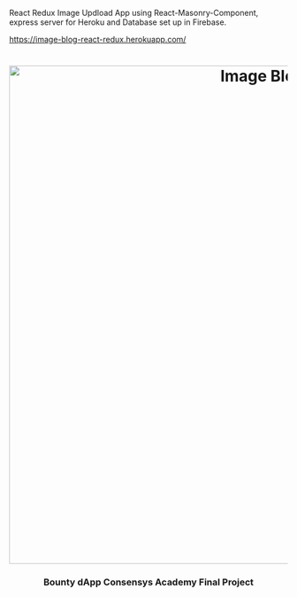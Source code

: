 React Redux Image Updload App using React-Masonry-Component, express server for Heroku and Database set up in Firebase.

https://image-blog-react-redux.herokuapp.com/

<h1 align="center">
	<img
		width="900"
		alt="Image Blog"
		src="https://gallery.mailchimp.com/fee238bfe84b47c290a863338/images/0c58c105-7251-4d09-8236-ffa375747aae.png"/>
</h1>

<h3 align="center">
	Bounty dApp Consensys Academy Final Project
</h3>
